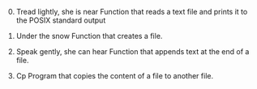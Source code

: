 0. Tread lightly, she is near
Function that reads a text file and prints it to the POSIX standard output

1. Under the snow
Function that creates a file.

2. Speak gently, she can hear
Function that appends text at the end of a file.

3. Cp
Program that copies the content of a file to another file.

